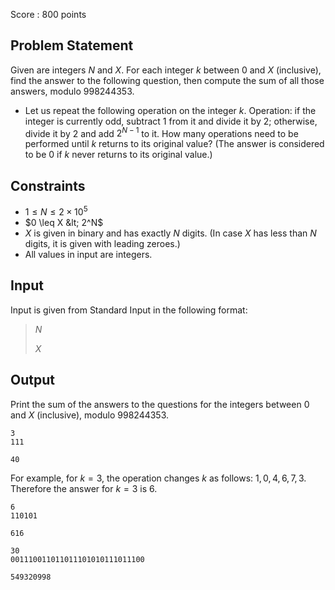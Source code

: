 Score : $800$ points

## Problem Statement

Given are integers $N$ and $X$. For each integer $k$ between $0$ and $X$ (inclusive), find the answer to the following question, then compute the sum of all those answers, modulo $998244353$.

- Let us repeat the following operation on the integer $k$. Operation: if the integer is currently odd, subtract $1$ from it and divide it by $2$; otherwise, divide it by $2$ and add $2^{N-1}$ to it. How many operations need to be performed until $k$ returns to its original value? (The answer is considered to be $0$ if $k$ never returns to its original value.)

## Constraints

- $1 \leq N \leq 2\times 10^5$
- $0 \leq X &lt; 2^N$
- $X$ is given in binary and has exactly $N$ digits. (In case $X$ has less than $N$ digits, it is given with leading zeroes.)
- All values in input are integers.

## Input

Input is given from Standard Input in the following format:

> $N$
> 
> $X$

## Output

Print the sum of the answers to the questions for the integers between $0$ and $X$ (inclusive), modulo $998244353$.

```input1
3
111
```

```output1
40
```

For example, for $k=3$, the operation changes $k$ as follows: $1,0,4,6,7,3$. Therefore the answer for $k=3$ is $6$.

```input2
6
110101
```

```output2
616
```

```input3
30
001110011011011101010111011100
```

```output3
549320998
```